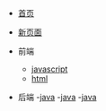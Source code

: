 <!-- docs/_sidebar.md-->



*  [首页](README)

* [新页面](guide)



* 前端
  - [javascript](front/javascript/)
  - [html](front/html/)



- 后端
-[java](back/java/)
-[java](back/java%20web/)
-[java](back/mysql/)